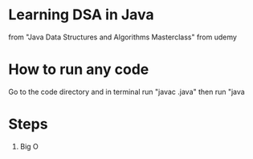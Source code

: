# Learning DSA in Java

from "Java Data Structures and Algorithms Masterclass" from udemy

# How to run any code

Go to the code directory and in terminal run "javac <FileName>.java" then run "java <FileName>

# Steps

1. Big O
